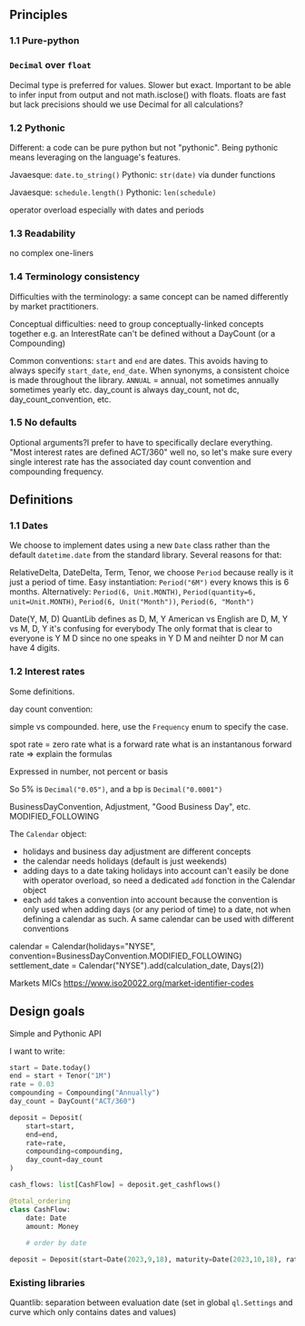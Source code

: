 ## Principles

### 1.1 Pure-python

### `Decimal` over `float`
Decimal type is preferred for values.
Slower but exact. Important to be able to infer input from output and not math.isclose() with floats.
floats are fast but lack precisions
should we use Decimal for all calculations?

### 1.2 Pythonic

Different: a code can be pure python but not "pythonic". Being pythonic means leveraging on the 
language's features.

Javaesque: `date.to_string()`
Pythonic: `str(date)` via dunder functions

Javaesque: `schedule.length()`
Pythonic: `len(schedule)`

operator overload especially with dates and periods

### 1.3 Readability

no complex one-liners

### 1.4 Terminology consistency
Difficulties with the terminology: a same concept can be named differently
by market practitioners. 

Conceptual difficulties: need to group conceptually-linked concepts together
e.g. an InterestRate can't be defined without a DayCount (or a Compounding)

Common conventions: `start` and `end` are dates.
This avoids having to always specify `start_date`, `end_date`.
When synonyms, a consistent choice is made throughout the library.
`ANNUAL` = annual, not sometimes annually sometimes yearly etc.
day_count is always day_count, not dc, day_count_convention, etc.

### 1.5 No defaults

Optional arguments?I prefer to have to specifically declare everything.
"Most interest rates are defined ACT/360" well no, so let's make sure
every single interest rate has the associated day count convention and 
compounding frequency.

## Definitions

### 1.1 Dates

We choose to implement dates using a new `Date` class rather than the default `datetime.date` from the 
standard library. Several reasons for that:

RelativeDelta, DateDelta, Term, Tenor, we choose `Period` because really is it just a period of time.
Easy instantiation: `Period("6M")` every knows this is 6 months.
Alternatively: `Period(6, Unit.MONTH)`, `Period(quantity=6, unit=Unit.MONTH)`, `Period(6, Unit("Month"))`,
`Period(6, "Month")`

Date(Y, M, D)
QuantLib defines as D, M, Y
American vs English are D, M, Y vs M, D, Y
it's confusing for everybody
The only format that is clear to everyone is Y M D since no one speaks in Y D M and neihter D nor M can 
have 4 digits.

### 1.2 Interest rates

Some definitions.

day count convention:

simple vs compounded. here, use the `Frequency` enum to specify the case.

spot rate = zero rate
what is a forward rate
what is an instantanous forward rate
=> explain the formulas

Expressed in number, not percent or basis

So 5% is `Decimal("0.05")`, and a bp is `Decimal("0.0001")`

BusinessDayConvention, Adjustment, "Good Business Day", etc. MODIFIED_FOLLOWING

The `Calendar` object:
- holidays and business day adjustment are different concepts
- the calendar needs holidays (default is just weekends)
- adding days to a date taking holidays into account can't easily be done with operator overload, so need 
a dedicated `add` fonction in the Calendar object
- each `add` takes a convention into account because the convention is only used when adding days (or any period of 
  time) to a date, not when defining a calendar as such. A same calendar can be used with different conventions

calendar = Calendar(holidays="NYSE", convention=BusinessDayConvention.MODIFIED_FOLLOWING)
settlement_date = Calendar("NYSE").add(calculation_date, Days(2))

Markets MICs https://www.iso20022.org/market-identifier-codes

## Design goals

Simple and Pythonic API

I want to write: 

```python
start = Date.today()
end = start + Tenor("1M")
rate = 0.03
compounding = Compounding("Annually")
day_count = DayCount("ACT/360")

deposit = Deposit(
    start=start, 
    end=end, 
    rate=rate, 
    compounding=compounding, 
    day_count=day_count
)

cash_flows: list[CashFlow] = deposit.get_cashflows()

@total_ordering
class CashFlow:
    date: Date
    amount: Money
    
    # order by date

deposit = Deposit(start=Date(2023,9,18), maturity=Date(2023,10,18), rate=FixedInterestRate(0.03))
```

### Existing libraries

Quantlib: separation between evaluation date (set in global `ql.Settings` and curve which only contains
dates and values)